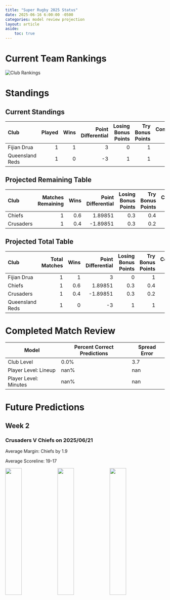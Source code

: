 ```yaml
---  
title: "Super Rugby 2025 Status"  
date: 2025-06-16 6:00:00 -0500  
categories: model review projection  
layout: article  
aside:  
    toc: true  
---
```

# Current Team Rankings


![Club Rankings](plots/rankings_Super_Rugby_2025.png)
# Standings

## Current Standings


| Club            |   Played |   Wins |   Point Differential |   Losing Bonus Points |   Try Bonus Points |   Competition Points |
|:----------------|---------:|-------:|---------------------:|----------------------:|-------------------:|---------------------:|
| Fijian Drua     |        1 |      1 |                    3 |                     0 |                  1 |                    5 |
| Queensland Reds |        1 |      0 |                   -3 |                     1 |                  1 |                    2 |



## Projected Remaining Table


| Club      |   Matches Remaining |   Wins |   Point Differential |   Losing Bonus Points |   Try Bonus Points |   Competition Points |
|:----------|--------------------:|-------:|---------------------:|----------------------:|-------------------:|---------------------:|
| Chiefs    |                   1 |    0.6 |              1.89851 |                   0.3 |                0.4 |                  3   |
| Crusaders |                   1 |    0.4 |             -1.89851 |                   0.3 |                0.2 |                  2.2 |



## Projected Total Table


| Club            |   Total Matches |   Wins |   Point Differential |   Losing Bonus Points |   Try Bonus Points |   Competition Points |
|:----------------|----------------:|-------:|---------------------:|----------------------:|-------------------:|---------------------:|
| Fijian Drua     |               1 |    1   |              3       |                   0   |                1   |                  5   |
| Chiefs          |               1 |    0.6 |              1.89851 |                   0.3 |                0.4 |                  3   |
| Crusaders       |               1 |    0.4 |             -1.89851 |                   0.3 |                0.2 |                  2.2 |
| Queensland Reds |               1 |    0   |             -3       |                   1   |                1   |                  2   |



# Completed Match Review


| Model | Percent Correct Predictions | Spread Error |
| ------ | ------ | ------ |
| Club Level | 0.0% | 3.7 |
| Player Level: Lineup | nan% | nan |
| Player Level: Minutes | nan% | nan |


# Future Predictions

## Week 2

### Crusaders V Chiefs on 2025/06/21


Average Margin: Chiefs by 1.9

Average Scoreline: 19-17

<p float="left">
<img src="plots/performances_2025-06-21-Crusaders_V_Chiefs.png" width="32%" />
<img src="plots/resultbar_2025-06-21-Crusaders_V_Chiefs.png" width="32%" />
<img src="plots/spreads_2025-06-21-Crusaders_V_Chiefs.png" width="32%" />
</p>
